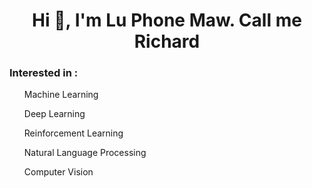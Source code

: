 <h1 align="center">Hi 👋, I'm Lu Phone Maw. Call me Richard</h1>
<h3> Interested in : </h3>
<ol>Machine Learning</ol>
<ol>Deep Learning</ol>
<ol>Reinforcement Learning</ol>
<ol>Natural Language Processing</ol>
<ol>Computer Vision</ol>

